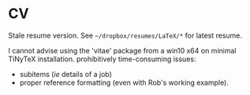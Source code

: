 # CV

Stale resume version. See `~/dropbox/resumes/LaTeX/*` for latest resume.

I cannot advise using the 'vitae' package from a win10 x64 on minimal TiNyTeX installation.
prohibitively time-consuming issues:
- subitems (_ie_ details of a job) 
- proper reference formatting (even with Rob's working example).
